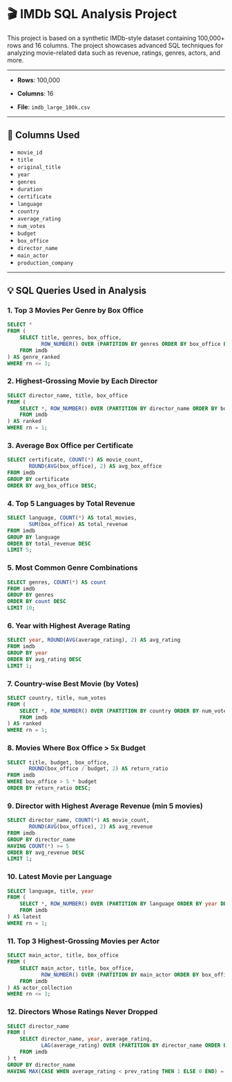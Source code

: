 
# 🎬 IMDb SQL Analysis Project

This project is based on a synthetic IMDb-style dataset containing 100,000+ rows and 16 columns. The project showcases advanced SQL techniques for analyzing movie-related data such as revenue, ratings, genres, actors, and more.

---



- **Rows**: 100,000
- **Columns**: 16
  
- **File**: `imdb_large_100k.csv`

---

## 📁 Columns Used

- `movie_id`
- `title`
- `original_title`
- `year`
- `genres`
- `duration`
- `certificate`
- `language`
- `country`
- `average_rating`
- `num_votes`
- `budget`
- `box_office`
- `director_name`
- `main_actor`
- `production_company`

---

## 💡 SQL Queries Used in Analysis

### 1. Top 3 Movies Per Genre by Box Office
```sql
SELECT *
FROM (
    SELECT title, genres, box_office,
           ROW_NUMBER() OVER (PARTITION BY genres ORDER BY box_office DESC) AS rn
    FROM imdb
) AS genre_ranked
WHERE rn <= 3;
```

### 2. Highest-Grossing Movie by Each Director
```sql
SELECT director_name, title, box_office
FROM (
    SELECT *, ROW_NUMBER() OVER (PARTITION BY director_name ORDER BY box_office DESC) AS rn
    FROM imdb
) AS ranked
WHERE rn = 1;
```

### 3. Average Box Office per Certificate
```sql
SELECT certificate, COUNT(*) AS movie_count,
       ROUND(AVG(box_office), 2) AS avg_box_office
FROM imdb
GROUP BY certificate
ORDER BY avg_box_office DESC;
```

### 4. Top 5 Languages by Total Revenue
```sql
SELECT language, COUNT(*) AS total_movies,
       SUM(box_office) AS total_revenue
FROM imdb
GROUP BY language
ORDER BY total_revenue DESC
LIMIT 5;
```

### 5. Most Common Genre Combinations
```sql
SELECT genres, COUNT(*) AS count
FROM imdb
GROUP BY genres
ORDER BY count DESC
LIMIT 10;
```

### 6. Year with Highest Average Rating
```sql
SELECT year, ROUND(AVG(average_rating), 2) AS avg_rating
FROM imdb
GROUP BY year
ORDER BY avg_rating DESC
LIMIT 1;
```

### 7. Country-wise Best Movie (by Votes)
```sql
SELECT country, title, num_votes
FROM (
    SELECT *, ROW_NUMBER() OVER (PARTITION BY country ORDER BY num_votes DESC) AS rn
    FROM imdb
) AS ranked
WHERE rn = 1;
```

### 8. Movies Where Box Office > 5x Budget
```sql
SELECT title, budget, box_office,
       ROUND(box_office / budget, 2) AS return_ratio
FROM imdb
WHERE box_office > 5 * budget
ORDER BY return_ratio DESC;
```

### 9. Director with Highest Average Revenue (min 5 movies)
```sql
SELECT director_name, COUNT(*) AS movie_count,
       ROUND(AVG(box_office), 2) AS avg_revenue
FROM imdb
GROUP BY director_name
HAVING COUNT(*) >= 5
ORDER BY avg_revenue DESC
LIMIT 1;
```

### 10. Latest Movie per Language
```sql
SELECT language, title, year
FROM (
    SELECT *, ROW_NUMBER() OVER (PARTITION BY language ORDER BY year DESC) AS rn
    FROM imdb
) AS latest
WHERE rn = 1;
```

### 11. Top 3 Highest-Grossing Movies per Actor
```sql
SELECT main_actor, title, box_office
FROM (
    SELECT main_actor, title, box_office,
           ROW_NUMBER() OVER (PARTITION BY main_actor ORDER BY box_office DESC) AS rn
    FROM imdb
) AS actor_collection
WHERE rn <= 3;
```

### 12. Directors Whose Ratings Never Dropped
```sql
SELECT director_name
FROM (
    SELECT director_name, year, average_rating,
           LAG(average_rating) OVER (PARTITION BY director_name ORDER BY year) AS prev_rating
    FROM imdb
) t
GROUP BY director_name
HAVING MAX(CASE WHEN average_rating < prev_rating THEN 1 ELSE 0 END) = 0;
```








